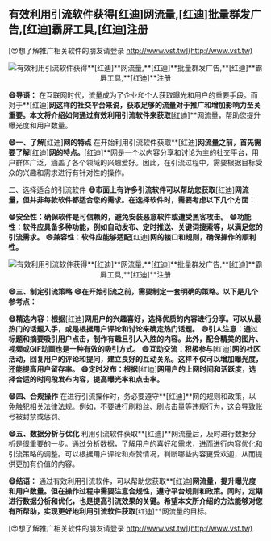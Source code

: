 ## **有效利用引流软件获得**[红迪]**网流量,**[红迪]**批量群发广告,**[红迪]**霸屏工具,**[红迪]**注册**

[😍想了解推广相关软件的朋友请登录 http://www.vst.tw](http://www.vst.tw)

 <center><img src="https://vst.tw/MP4/tuiguang/png/6.png" alt="有效利用引流软件获得**[红迪]**网流量,**[红迪]**批量群发广告,**[红迪]**霸屏工具,**[红迪]**注册"></center>

**😄导语：**
在互联网时代，流量成为了企业和个人获取曝光和用户的重要手段。而对于**[红迪]**网这样的社交平台来说，获取足够的流量对于推广和增加影响力至关重要。本文将介绍如何通过有效利用引流软件来获取**[红迪]**网流量，帮助您提升曝光度和用户数量。

**😄一、了解**[红迪]**网的特点**
在开始利用引流软件获取**[红迪]**网流量之前，首先需要了解**[红迪]**网的特点。**[红迪]**网是一个以内容分享和讨论为主的社交平台，用户群体广泛，涵盖了各个领域的兴趣爱好。因此，在引流过程中，需要根据目标受众的兴趣和需求进行有针对性的操作。

二、选择适合的引流软件
**😄市面上有许多引流软件可以帮助您获取**[红迪]**网流量，但并非每款软件都适合您的需求。在选择软件时，需要考虑以下几个方面：**

**😄安全性：确保软件是可信赖的，避免安装恶意软件或遭受黑客攻击。**
**😄功能性：软件应具备多种功能，例如自动发布、定时推送、关键词搜索等，以满足您的引流需求。**
**😄兼容性：软件应能够适配**[红迪]**网的接口和规则，确保操作的顺利性。**

 <center><img src="https://vst.tw/MP4/tuiguang/png/8.png" alt="有效利用引流软件获得**[红迪]**网流量,**[红迪]**批量群发广告,**[红迪]**霸屏工具,**[红迪]**注册"></center>

**😄三、制定引流策略**
**😄在开始引流之前，需要制定一套明确的策略。以下是几个参考点：**

**😄精选内容：根据**[红迪]**网用户的兴趣喜好，选择优质的内容进行分享。可以从最热门的话题入手，或是根据用户评论和讨论来确定热门话题。**
**😄引人注意：通过标题和摘要吸引用户点击，制作有趣且引人入胜的内容。此外，配合精美的图片、视频或GIF动画也是一种有效的吸引方式。**
**😄互动交流：积极参与**[红迪]**网的社区活动，回复用户的评论和提问，建立良好的互动关系。这样不仅可以增加曝光度，还能提高用户留存率。**
**😄定时发布：根据**[红迪]**网用户的上网时间和活跃度，选择合适的时间段发布内容，提高曝光率和点击率。**

**😄四、合规操作**
在进行引流操作时，务必要遵守**[红迪]**网的规则和政策，以免触犯相关法律法规。例如，不要进行刷粉丝、刷点击量等违规行为，这会导致账号被封禁或惩罚。

**😄五、数据分析与优化**
利用引流软件获取**[红迪]**网流量后，及时进行数据分析是很重要的一步。通过分析数据，了解用户的喜好和需求，进而进行内容优化和引流策略的调整。可以根据用户评论和点赞情况，判断哪些内容更受欢迎，从而提供更加有价值的内容。

**😄结语：**
通过有效利用引流软件，可以帮助您获取**[红迪]**网流量，提升曝光度和用户数量。但在操作过程中需要注意合规性，遵守平台规则和政策。同时，定期进行数据分析和优化，也是提高引流效果的关键。希望本文所介绍的方法能够对您有所帮助，实现更好地利用引流软件获取**[红迪]**网流量的目标。

[😍想了解推广相关软件的朋友请登录 http://www.vst.tw](http://www.vst.tw)



